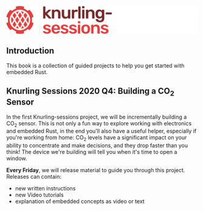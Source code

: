 ![knurling-rs logo](horizontal_color_sessions_stacked.svg)

## Introduction
This book is a collection of guided projects to help you get started with embedded Rust.

## Knurling Sessions 2020 Q4: Building a CO<sub>2</sub> Sensor
In the first Knurling-sessions project, we will be incrementally building a CO<sub>2</sub> sensor. This is not only a fun way to explore working with electronics and embedded Rust, in the end you'll also have a useful helper, especially if you're working from home: CO<sub>2</sub> levels have a significant impact on your ability to concentrate and make decisions, and they drop faster than you think! The device we're building will tell you when it's time to open a window.

**Every Friday**, we will release material to guide you through this project.
Releases can contain:
* new written instructions
* new Video tutorials
* explanation of embedded concepts as video or text

